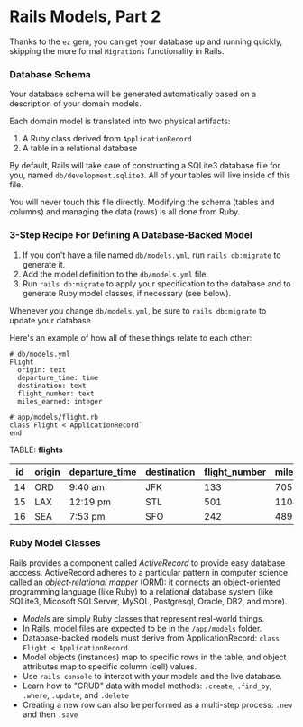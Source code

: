 # Rails Models, Part 2

Thanks to the `ez` gem, you can get your database up and running quickly, skipping the more formal `Migrations` functionality in Rails.

### Database Schema

Your database schema will be generated automatically based on a description of your domain models.

Each domain model is translated into two physical artifacts:

1. A Ruby class derived from `ApplicationRecord`
2. A table in a relational database

By default, Rails will take care of constructing a SQLite3 database file for you, named `db/development.sqlite3`.  All of your
tables will live inside of this file.

You will never touch this file directly.  Modifying the schema (tables and columns) and managing the data (rows) is all 
done from Ruby.  

### 3-Step Recipe For Defining A Database-Backed Model

1. If you don't have a file named `db/models.yml`, run `rails db:migrate` to generate it.
2. Add the model definition to the `db/models.yml` file.
3. Run `rails db:migrate` to apply your specification to the database and to generate Ruby model classes, 
if necessary (see below).

Whenever you change `db/models.yml`, be sure to `rails db:migrate` to update your database.

Here's an example of how all of these things relate to each other:

```
# db/models.yml
Flight
  origin: text
  departure_time: time
  destination: text
  flight_number: text
  miles_earned: integer

# app/models/flight.rb
class Flight < ApplicationRecord`
end
```
TABLE: **flights**

|id|origin|departure_time|destination|flight_number|miles_earned|
|--|------|--------------|-----------|-------------|------------|
|14|ORD|9:40 am|JFK|133|705|
|15|LAX|12:19 pm|STL|501|1104|
|16|SEA|7:53 pm|SFO|242|489|
### Ruby Model Classes

Rails provides a component called _ActiveRecord_ to provide easy database acccess.  ActiveRecord adheres to a particular
pattern in computer science called an _object-relational mapper_ (ORM): it connects an object-oriented programming language (like Ruby)
to a relational database system (like SQLite3, Micosoft SQLServer, MySQL, Postgresql, Oracle, DB2, and more).

* _Models_ are simply Ruby classes that represent real-world things.
* In Rails, model files are expected to be in the `/app/models` folder.
* Database-backed models must derive from ApplicationRecord:  `class Flight < ApplicationRecord`.
* Model objects (instances) map to specific rows in the table, and object attributes map to specific column (cell) values.
* Use `rails console` to interact with your models and the live database.
* Learn how to "CRUD" data with model methods: `.create`, `.find_by`, `.where`, `.update`, and `.delete`
* Creating a new row can also be performed as a multi-step process: `.new` and then `.save`
